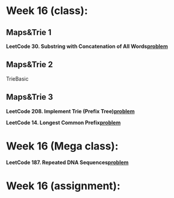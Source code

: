 # Week 16 (class):

## Maps&Trie 1

**LeetCode 30. Substring with Concatenation of All Words[problem](https://leetcode.com/problems/substring-with-concatenation-of-all-words/)**

## Maps&Trie 2

TrieBasic

## Maps&Trie 3

**LeetCode 208. Implement Trie (Prefix Tree)[problem](https://leetcode.com/problems/implement-trie-prefix-tree/)**

**LeetCode 14. Longest Common Prefix[problem](https://leetcode.com/problems/longest-common-prefix/)**

# Week 16 (Mega class):

**LeetCode 187. Repeated DNA Sequences[problem](https://leetcode.com/problems/repeated-dna-sequences/)**

# Week 16 (assignment):
